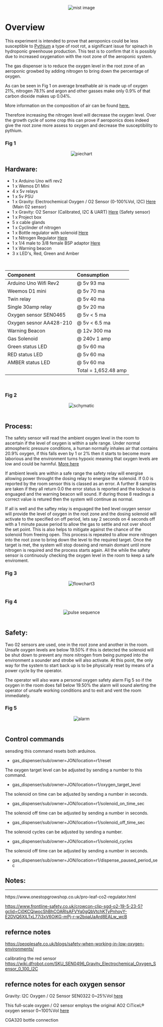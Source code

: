 <div align="center">
   <img src="https://github.com/jonathanw82/gas_dispensor/blob/main/media/mist.jpg" alt="mist image"/>
 </div>

# Overview
This experiment is intended to prove that aeroponics could be less susceptible to [Pythium](https://en.wikipedia.org/wiki/Pythium) a type of root rot, a significant issue for spinach in hydroponic greenhouse production. This test is to confirm that it is possibly due to increased oxygenation with the root zone of the aeroponic system.

The gas dispenser is to reduce the oxygen level in the root zone of an aeroponic growbed by adding nitrogen to bring down the percentage of oxygen.

As can be seen in Fig 1 on average breathable air is made up of oxygen 21%, nitrogen 78.1% and argon and other gasses make only 0.9% of that carbon dioxide makes up 0.04%. 

More information on the composition of air can be found [here.](https://en.wikipedia.org/wiki/Atmosphere_of_Earth)

Therefore increasing the nitrogen level will decrease the oxygen level. Over the growth cycle of some crop this can prove if aeroponics does indeed give the root zone more assess to oxygen and decrease the susceptibility to pythium.

### Fig 1
<div align="center">
   <img src="https://github.com/jonathanw82/gas_dispensor/blob/main/media/piechart.jpg" alt="piechart"/>
 </div>


## Hardware:

* 1 x Arduino Uno wifi rev2
* 1 x Wemos D1 Mini
* 4 x 5v relays
* 1 x 5v PSU
* 1 x Gravity: Electrochemical Oxygen / O2 Sensor (0-100%Vol, I2C) [Here](https://www.dfrobot.com/product-2569.html) (Main 02 sensor) 
* 1 x Gravity: O2 Sensor (Calibrated, I2C & UART) [Here](https://thepihut.com/products/gravity-o2-sensor-calibrated-i2c-uart?variant=41620114866371&currency=GBP&utm_medium=product_sync&utm_source=google&utm_content=sag_organic&utm_campaign=sag_organic&gclid=CjwKCAjw586hBhBrEiwAQYEnHaFBwm7ZAKjgB-vlygECEoYnv8AqbQjYx805CCJuayE0CSrMo6SIVhoCAVIQAvD_BwE) (Safety sensor)
* 1 x Project box
* 5 x cable glands
* 1 x Cyclinder of nitrogen
* 1 x Bottle regulator with solenoid [Here](https://www.onestopgrowshop.co.uk/pro-leaf-co2-regulator.html)
* 1 x Nitrogen Regulator [Here](https://www.welduk.com/nitrogen-regulator-p64)
* 1 x 1/4 male to 3/8 female BSP adaptor [Here](https://www.air-compressorsdirect.co.uk/bsp-fittings/taper-1-4-male-to-3-8-female-bsp-adaptor)
* 1 x Warning beacon
* 3 x LED's, Red, Green and Amber

<br>

| Component               | Consumption        |
| :----------------       | :-----------       |
| Arduino Uno Wifi Rev2   | @ 5v 93 ma         |
| Weemos D1 mini          | @ 5v 70 ma         |
| Twin relay              | @ 5v 40 ma         |
| Single 30amp relay      | @ 5v 20 ma         |
| Oxygen sensor SEN0465   | @ 5v < 5 ma        |
| Oxygen sesnor AA428-210 | @ 5v < 6.5 ma      |
| Warning Beacon          | @ 12v 300 ma       |
| Gas Solenoid            | @ 240v 1 amp       |
| Green status LED        | @ 5v 60 ma         |
| RED status LED          | @ 5v 60 ma         |
| AMBER status LED        | @ 5v 60 ma         |
|                         |Total = 1,652.48 amp   |

<br>

### Fig 2
<div align="center">
   <img src="https://github.com/jonathanw82/gas_dispensor/blob/main/media/newschymatic.jpg" alt="schymatic"/>
 </div>
<br>

## Process:
The safety sensor will read the ambient oxygen level in the room to ascertain if the level of oxygen is within a safe range. Under normal atmospheric pressure conditions, a human normally inhales air that contains 20.9% oxygen, if this falls even by 1 or 2% then it starts to become more laborious and the environment turns hypoxic meaning that oxygen levels are low and could be harmful. [More here](#safety)

If ambient levels are within a safe range the safety relay will energise allowing power throught the dosing relay to energise the solenoid. If 0.0 is reported by the room sensor this is classed as an error. A further 8 samples are taken if they all return 0.0 the error status is reported and the lockout is enguaged and the warning beacon will sound. If during those 8 readings a correct value is retured then the system will continue as normal.

If all is well and the saftey relay is enguaged the bed level oxygen sensor will provide the level of oxygen in the root zone and the dosing solenoid will activate to the specified on off period, lets say 2 seconds on 4 seconds off with a 1 minute pause period to allow the gas to settle and not over shoot the set point. This is also helps to mitigate against the chance of the solenoid from freeing open. This process is repeated to allow more nitrogen into the root zone to bring down the level to the required target. Once the target is met, the system will stop doseing and remain domant until more nitrogen is required and the process starts again. All the while the safety sensor is continuouly checking the oxygen level in the room to keep a safe enviroment.
<br>

### Fig 3
<div align="center">
   <img src="https://github.com/jonathanw82/gas_dispensor/blob/main/media/Flowdiagram3.jpg" alt="flowchart3"/>
 </div>
<br>

### Fig 4
<div align="center">
   <img src="https://github.com/jonathanw82/gas_dispensor/blob/main/media/pulse sequence.jpg" alt="pulse sequence"/>
 </div>
<br>

## Safety:

Two 02 sensors are used, one in the root zone and another in the room. Unsafe oxygen levels are below 19.50% if this is detected the solenoid will be shut down to prevent any more nitrogen from being pumped into the environment a sounder and strobe will also activate. At this point, the only way for the system to start back up is to be physically reset by means of a power cycle by the operator.

The operator will also ware a personal oxygen safety alarm Fig 5 so if the oxygen in the room does fall below 19.50% the alarm will sound alerting the operator of unsafe working conditions and to exit and vent the room immediately.

### Fig 5
<div align="center">
   <img src="https://github.com/jonathanw82/gas_dispensor/blob/main/media/crowcon-clip-sgd--o2jpg_1.jpg" alt="alarm"/>
 </div>

<br>

## Control commands

sensding this command resets both arduinos.
* gas_dispenser/sub/owner=JON/location=r1/reset

The oxygen target level can be adjusted by sending a number to this command.
* gas_dispenser/sub/owner=JON/location=r1/oxygen_target_level

The solenoid on time can be adjusted by sending a number in seconds.
* gas_dispenser/sub/owner=JON/location=r1/solenoid_on_time_sec

The solenoid off time can be adjusted by sending a number in seconds.
* gas_dispenser/sub/owner=JON/location=r1/solenoid_off_time_sec

The solenoid cycles can be adjusted by sending a number.
* gas_dispenser/sub/owner=JON/location=r1/solenoid_cycles

The solenoid off time can be adjusted by sending a number in seconds.
* gas_dispenser/sub/owner=JON/location=r1/dispense_paused_period_sec

## Notes:

<hr>
https://www.onestopgrowshop.co.uk/pro-leaf-co2-regulator.html


https://www.frontline-safety.co.uk/crowcon-clip-sgd-o2-19-5-23-5?gclid=Cj0KCQjwocShBhCOARIsAFVYq0gQbVtchKTyPnhoyY-E2DVQ6XILTxL77i3xV6OiKG-mPj-r-w2bqaUaArd8EALw_wcB

## refernce notes
https://peoplesafe.co.uk/blogs/safety-when-working-in-low-oxygen-environments/

calibrating the red sensor
https://wiki.dfrobot.com/SKU_SEN0496_Gravity_Electrochemical_Oxygen_Sensor_0_100_I2C


## refernce notes for each oxygen sensor

Gravity: I2C Oxygen / O2 Sensor SEN0322 0~25%Vol [here](https://wiki.dfrobot.com/Gravity_I2C_Oxygen_Sensor_SKU_SEN0322)


This full-scale oxygen / O2 sensor employs the original AO2 CiTiceL® oxygen sensor 0~100%Vol [here](https://wiki.dfrobot.com/SKU_SEN0496_Gravity_Electrochemical_Oxygen_Sensor_0_100_I2C)



CGA320 bottle connection

